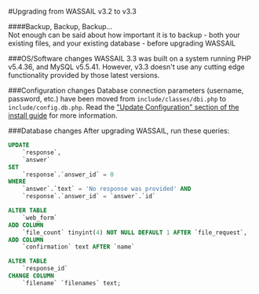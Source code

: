 #Upgrading from WASSAIL v3.2 to v3.3

####Backup, Backup, Backup...  
Not enough can be said about how important it is to backup - both your existing files, and your existing database - before upgrading WASSAIL


###OS/Software changes
WASSAIL 3.3 was built on a system running PHP v5.4.36, and MySQL v5.5.41.  However, v3.3 doesn't use any cutting edge functionality provided by those latest versions.

###Configuration changes
Database connection parameters (username, password, etc.) have been moved from `include/classes/dbi.php` to `include/config.db.php`.  Read the ["Update Configuration" section of the install guide](https://github.com/augustanalibrary/wassail/blob/master/INSTALL.md#update-configuration) for more information.

###Database changes
After upgrading WASSAIL, run these queries:

```sql
UPDATE
    `response`,
    `answer`
SET
    `response`.`answer_id` = 0
WHERE
    `answer`.`text` = 'No response was provided' AND
    `response`.`answer_id` = `answer`.`id`
```

```sql
ALTER TABLE
	`web_form` 
ADD COLUMN
	`file_count` tinyint(4) NOT NULL DEFAULT 1 AFTER `file_request`, 
ADD COLUMN
	`confirmation` text AFTER `name`
```

```sql
ALTER TABLE
	`response_id`
CHANGE COLUMN
	`filename` `filenames` text;
```